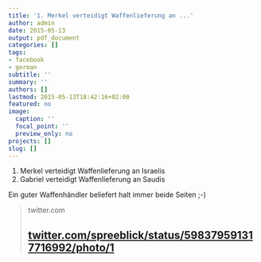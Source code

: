 ```yaml
---
title: '1. Merkel verteidigt Waffenlieferung an ...'
author: admin
date: 2015-05-13
output: pdf_document
categories: []
tags:
- facebook
- german
subtitle: ''
summary: ''
authors: []
lastmod: 2015-05-13T18:42:16+02:00
featured: no
image:
  caption: ''
  focal_point: ''
  preview_only: no
projects: []
slug: []
---
```

1. Merkel verteidigt Waffenlieferung an Israelis
2. Gabriel verteidigt Waffenlieferung an Saudis

Ein guter Waffenhändler beliefert halt immer beide Seiten ;-)
> twitter.com
> ## [twitter.com/spreeblick/status/598379591317716992/photo/1](https://twitter.com/spreeblick/status/598379591317716992/photo/1)
>

